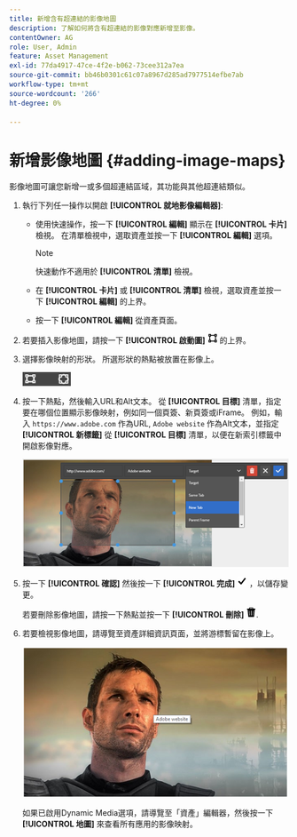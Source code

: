```yaml
---
title: 新增含有超連結的影像地圖
description: 了解如何將含有超連結的影像對應新增至影像。
contentOwner: AG
role: User, Admin
feature: Asset Management
exl-id: 77da4917-47ce-4f2e-b062-73cee312a7ea
source-git-commit: bb46b0301c61c07a8967d285ad7977514efbe7ab
workflow-type: tm+mt
source-wordcount: '266'
ht-degree: 0%

---
```


# 新增影像地圖 {#adding-image-maps}

影像地圖可讓您新增一或多個超連結區域，其功能與其他超連結類似。

1. 執行下列任一操作以開啟 **[!UICONTROL 就地影像編輯器]**:

   * 使用快速操作，按一下 **[!UICONTROL 編輯]** 顯示在 **[!UICONTROL 卡片]** 檢視。 在清單檢視中，選取資產並按一下 **[!UICONTROL 編輯]** 選項。

      >[!NOTE]
      >
      >快速動作不適用於 **[!UICONTROL 清單]** 檢視。

   * 在 **[!UICONTROL 卡片]** 或 **[!UICONTROL 清單]** 檢視，選取資產並按一下 **[!UICONTROL 編輯]** 的上界。
   * 按一下 **[!UICONTROL 編輯]** 從資產頁面。

1. 若要插入影像地圖，請按一下 **[!UICONTROL 啟動圖]** ![影像地圖](assets/do-not-localize/image-map-icon.png) 的上界。
1. 選擇影像映射的形狀。 所選形狀的熱點被放置在影像上。

   ![chlimage_1-422](assets/chlimage_1-422.png)

1. 按一下熱點，然後輸入URL和Alt文本。 從 **[!UICONTROL 目標]** 清單，指定要在哪個位置顯示影像映射，例如同一個頁簽、新頁簽或iFrame。 例如，輸入 `https://www.adobe.com` 作為URL, `Adobe website` 作為Alt文本，並指定 **[!UICONTROL 新標籤]** 從 **[!UICONTROL 目標]** 清單，以便在新索引標籤中開啟影像對應。

   ![chlimage_1-423](assets/chlimage_1-423.png)

1. 按一下 **[!UICONTROL 確認]** 然後按一下 **[!UICONTROL 完成]** ![選中完成](assets/do-not-localize/check-ok-done-icon.png) ，以儲存變更。

   若要刪除影像地圖，請按一下熱點並按一下 **[!UICONTROL 刪除]** ![刪除](assets/do-not-localize/delete-solid-line.png).

1. 若要檢視影像地圖，請導覽至資產詳細資訊頁面，並將游標暫留在影像上。

   ![chlimage_1-426](assets/chlimage_1-426.png)

   如果已啟用Dynamic Media選項，請導覽至「資產」編輯器，然後按一下 **[!UICONTROL 地圖]** 來查看所有應用的影像映射。
